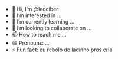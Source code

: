 - 👋 Hi, I’m @leociber
- 👀 I’m interested in ...
- 🌱 I’m currently learning ...
- 💞️ I’m looking to collaborate on ...
- 📫 How to reach me ...
- 😄 Pronouns: ...
- ⚡ Fun fact: eu rebolo de ladinho pros cria 

<!---
leociber/leociber is a ✨ special ✨ repository because its `README.md` (this file) appears on your GitHub profile.
You can click the Preview link to take a look at your changes.
--->
